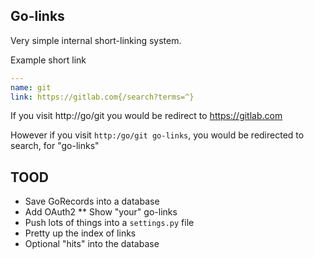 Go-links
----------

Very simple internal short-linking system.


Example short link

```yaml
---
name: git
link: https://gitlab.com{/search?terms=^}
```

If you visit http://go/git you would be redirect to https://gitlab.com

However if you visit `http:/go/git go-links`, you would be redirected to search, for "go-links" 


TOOD
-----

* Save GoRecords into a database
* Add OAuth2
** Show "your" go-links
* Push lots of things into a `settings.py` file
* Pretty up the index of links
* Optional "hits" into the database

